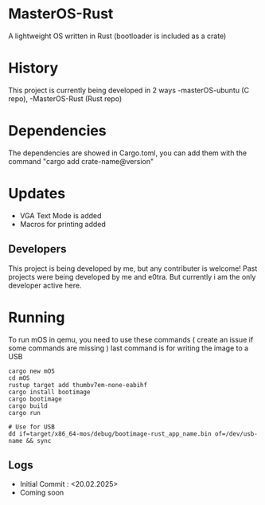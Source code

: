# MasterOS-Rust
A lightweight OS written in Rust (bootloader is included as a crate)

# History
This project is currently being developed in 2 ways
-masterOS-ubuntu (C repo), 
-MasterOS-Rust (Rust repo)

# Dependencies
The dependencies are showed in Cargo.toml, you can add them with the command "cargo add crate-name@version"

# Updates
- VGA Text Mode is added
- Macros for printing added

## Developers
This project is being developed by me, but any contributer is welcome!
Past projects were being developed by me and e0tra. But currently i am the only developer active here.


# Running
To run mOS in qemu, you need to use these commands ( create an issue if some commands are missing ) last command is for writing the image to a USB

```
cargo new mOS
cd mOS
rustup target add thumbv7em-none-eabihf
cargo install bootimage
cargo bootimage
cargo build
cargo run

# Use for USB
dd if=target/x86_64-mos/debug/bootimage-rust_app_name.bin of=/dev/usb-name && sync
```
## Logs
- Initial Commit : <20.02.2025>
- Coming soon
